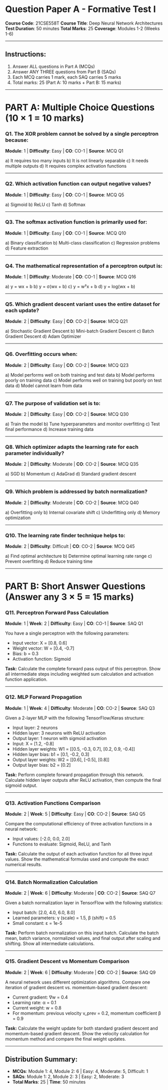 # Question Paper A - Formative Test I
**Course Code**: 21CSE558T
**Course Title**: Deep Neural Network Architectures
**Test Duration**: 50 minutes
**Total Marks**: 25
**Coverage**: Modules 1-2 (Weeks 1-6)

---

## Instructions:
1. Answer ALL questions in Part A (MCQs)
2. Answer ANY THREE questions from Part B (SAQs)
3. Each MCQ carries 1 mark, each SAQ carries 5 marks
4. Total marks: 25 (Part A: 10 marks + Part B: 15 marks)

---

# PART A: Multiple Choice Questions (10 × 1 = 10 marks)

### Q1. The XOR problem cannot be solved by a single perceptron because:
**Module**: 1 | **Difficulty**: Easy | **CO**: CO-1 | **Source**: MCQ Q1

a) It requires too many inputs
b) It is not linearly separable
c) It needs multiple outputs
d) It requires complex activation functions

---

### Q2. Which activation function can output negative values?
**Module**: 1 | **Difficulty**: Easy | **CO**: CO-1 | **Source**: MCQ Q5

a) Sigmoid
b) ReLU
c) Tanh
d) Softmax

---

### Q3. The softmax activation function is primarily used for:
**Module**: 1 | **Difficulty**: Easy | **CO**: CO-1 | **Source**: MCQ Q10

a) Binary classification
b) Multi-class classification
c) Regression problems
d) Feature extraction

---

### Q4. The mathematical representation of a perceptron output is:
**Module**: 1 | **Difficulty**: Moderate | **CO**: CO-1 | **Source**: MCQ Q16

a) y = wx + b
b) y = σ(wx + b)
c) y = w²x + b
d) y = log(wx + b)

---

### Q5. Which gradient descent variant uses the entire dataset for each update?
**Module**: 2 | **Difficulty**: Easy | **CO**: CO-2 | **Source**: MCQ Q21

a) Stochastic Gradient Descent
b) Mini-batch Gradient Descent
c) Batch Gradient Descent
d) Adam Optimizer

---

### Q6. Overfitting occurs when:
**Module**: 2 | **Difficulty**: Easy | **CO**: CO-2 | **Source**: MCQ Q23

a) Model performs well on both training and test data
b) Model performs poorly on training data
c) Model performs well on training but poorly on test data
d) Model cannot learn from data

---

### Q7. The purpose of validation set is to:
**Module**: 2 | **Difficulty**: Easy | **CO**: CO-2 | **Source**: MCQ Q30

a) Train the model
b) Tune hyperparameters and monitor overfitting
c) Test final performance
d) Increase training data

---

### Q8. Which optimizer adapts the learning rate for each parameter individually?
**Module**: 2 | **Difficulty**: Moderate | **CO**: CO-2 | **Source**: MCQ Q35

a) SGD
b) Momentum
c) AdaGrad
d) Standard gradient descent

---

### Q9. Which problem is addressed by batch normalization?
**Module**: 2 | **Difficulty**: Moderate | **CO**: CO-2 | **Source**: MCQ Q40

a) Overfitting only
b) Internal covariate shift
c) Underfitting only
d) Memory optimization

---

### Q10. The learning rate finder technique helps to:
**Module**: 2 | **Difficulty**: Difficult | **CO**: CO-2 | **Source**: MCQ Q45

a) Find optimal architecture
b) Determine optimal learning rate range
c) Prevent overfitting
d) Reduce training time

---

# PART B: Short Answer Questions (Answer any 3 × 5 = 15 marks)

### Q11. Perceptron Forward Pass Calculation
**Module**: 1 | **Week**: 2 | **Difficulty**: Easy | **CO**: CO-1 | **Source**: SAQ Q1

You have a single perceptron with the following parameters:
- Input vector: X = [0.8, 0.6]
- Weight vector: W = [0.4, -0.7]
- Bias: b = 0.3
- Activation function: Sigmoid

**Task:** Calculate the complete forward pass output of this perceptron. Show all intermediate steps including weighted sum calculation and activation function application.

---

### Q12. MLP Forward Propagation
**Module**: 1 | **Week**: 4 | **Difficulty**: Moderate | **CO**: CO-2 | **Source**: SAQ Q3

Given a 2-layer MLP with the following TensorFlow/Keras structure:
- Input layer: 2 neurons
- Hidden layer: 3 neurons with ReLU activation
- Output layer: 1 neuron with sigmoid activation
- Input: X = [1.2, -0.8]
- Hidden layer weights: W1 = [[0.5, -0.3, 0.7], [0.2, 0.9, -0.4]]
- Hidden layer bias: b1 = [0.1, -0.2, 0.3]
- Output layer weights: W2 = [[0.6], [-0.5], [0.8]]
- Output layer bias: b2 = [0.2]

**Task:** Perform complete forward propagation through this network. Calculate hidden layer outputs after ReLU activation, then compute the final sigmoid output.

---

### Q13. Activation Functions Comparison
**Module**: 2 | **Week**: 5 | **Difficulty**: Easy | **CO**: CO-2 | **Source**: SAQ Q5

Compare the computational efficiency of three activation functions in a neural network:
- Input values: [-2.0, 0.0, 2.0]
- Functions to evaluate: Sigmoid, ReLU, and Tanh

**Task:** Calculate the output of each activation function for all three input values. Show the mathematical formulas used and compute the exact numerical results.

---

### Q14. Batch Normalization Calculation
**Module**: 2 | **Week**: 6 | **Difficulty**: Moderate | **CO**: CO-2 | **Source**: SAQ Q7

Given a batch normalization layer in TensorFlow with the following statistics:
- Input batch: [2.0, 4.0, 6.0, 8.0]
- Learned parameters: γ (scale) = 1.5, β (shift) = 0.5
- Small constant: ε = 1e-5

**Task:** Perform batch normalization on this input batch. Calculate the batch mean, batch variance, normalized values, and final output after scaling and shifting. Show all intermediate calculations.

---

### Q15. Gradient Descent vs Momentum Comparison
**Module**: 2 | **Week**: 6 | **Difficulty**: Moderate | **CO**: CO-2 | **Source**: SAQ Q9

A neural network uses different optimization algorithms. Compare one iteration of gradient descent vs. momentum-based gradient descent:
- Current gradient: ∇w = 0.4
- Learning rate: α = 0.1
- Current weight: w = 0.8
- For momentum: previous velocity v_prev = 0.2, momentum coefficient β = 0.9

**Task:** Calculate the weight update for both standard gradient descent and momentum-based gradient descent. Show the velocity calculation for momentum method and compare the final weight updates.

---

## Distribution Summary:
- **MCQs**: Module 1: 4, Module 2: 6 | Easy: 4, Moderate: 5, Difficult: 1
- **SAQs**: Module 1: 2, Module 2: 3 | Easy: 2, Moderate: 3
- **Total Marks**: 25 | **Time**: 50 minutes